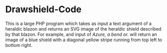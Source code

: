 # Drawshield-Code

This is a large PHP program which takes as input a text argument of a heraldic blazon and returns an SVG image of the heraldic shield described by that blazon. For example, and input of _Azure, a bend or._ will return an image of a blue shield with a diagonal yellow stripe running from top left to bottom right.
